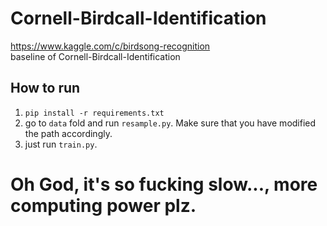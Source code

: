 # Cornell-Birdcall-Identification
https://www.kaggle.com/c/birdsong-recognition  
baseline of Cornell-Birdcall-Identification 
 
 ## How to run
 1. ```pip install -r requirements.txt```  
 2. go to ```data``` fold and run ```resample.py```. Make sure that you have modified the path accordingly.
 3. just run ```train.py```.

# Oh God, it's so fucking slow..., more computing power plz.